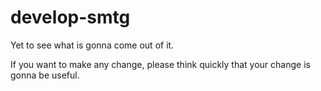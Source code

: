 # develop-smtg
Yet to see what is gonna come out of it.

If you want to make any change, please think quickly that your change is gonna be useful.

